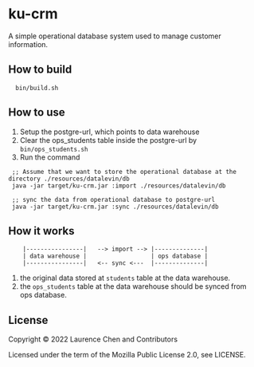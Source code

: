 # ku-crm
A simple operational database system used to manage customer information.

## How to build

```
  bin/build.sh
```

## How to use
1. Setup the postgre-url, which points to data warehouse
2. Clear the ops_students table inside the postgre-url by `bin/ops_students.sh`
3. Run the command
```
 ;; Assume that we want to store the operational database at the directory ./resources/datalevin/db
 java -jar target/ku-crm.jar :import ./resources/datalevin/db

 ;; sync the data from operational database to postgre-url
 java -jar target/ku-crm.jar :sync ./resources/datalevin/db
```

## How it works

```
    |----------------|   --> import --> |--------------|
    | data warehouse |                  | ops database |
    |----------------|   <-- sync <---  |--------------|
```
1. the original data stored at `students` table at the data warehouse.
2. the `ops_students` table at the data warehouse should be synced from ops database.

## License

Copyright &copy; 2022 Laurence Chen and Contributors

Licensed under the term of the Mozilla Public License 2.0, see LICENSE.
